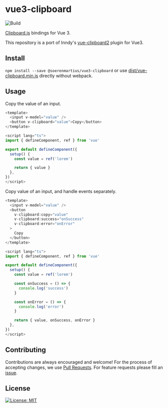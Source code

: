 # vue3-clipboard

![Build](https://github.com/soerenmartius/vue3-clipboard/workflows/Build/badge.svg)

[Clipboard.js](https://clipboardjs.com/) bindings for Vue 3.

This repository is a port of Inndy's
[vue-clipboard2](https://github.com/Inndy/vue-clipboard2) plugin for Vue3.

## Install

`npm install --save @soerenmartius/vue3-clipboard` or use
[dist/vue-clipboard.min.js](https://github.com/soerenmartius/vue3-clipboard/blob/main/dist/vue-clipboard.min.js)
directly without webpack.

## Usage

Copy the value of an input.

```typescript
<template>
  <input v-model="value" />
  <button v-clipboard="value">Copy</button>
</template>

<script lang="ts">
import { defineComponent, ref } from 'vue'

export default defineComponent({
  setup() {
    const value = ref('lorem')

    return { value }
  },
})
</script>
```

Copy value of an input, and handle events separately.

```typescript
<template>
  <input v-model="value" />
  <button
    v-clipboard:copy="value"
    v-clipboard:success="onSuccess"
    v-clipboard:error="onError"
  >
    Copy
  </button>
</template>

<script lang="ts">
import { defineComponent, ref } from 'vue'

export default defineComponent({
  setup() {
    const value = ref('lorem')

    const onSuccess = () => {
      console.log('success')
    }

    const onError = () => {
      console.log('error')
    }

    return { value, onSuccess, onError }
  },
})
</script>
```

## Contributing

Contributions are always encouraged and welcome!
For the process of accepting changes, we use
[Pull Requests](https://github.com/soerenmartius/vue3-clipboard/pulls).
For feature requests please fill an
[issue](https://github.com/soerenmartius/vue3-clipboard/issues/new).

## License

[![License: MIT](https://img.shields.io/badge/License-MIT-yellow.svg)](https://opensource.org/licenses/MIT)
